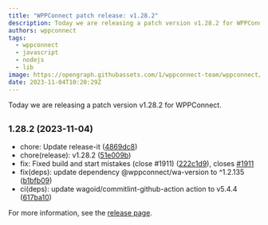 ```yaml
---
title: "WPPConnect patch release: v1.28.2"
description: Today we are releasing a patch version v1.28.2 for WPPConnect.
authors: wppconnect
tags:
  - wppconnect
  - javascript
  - nodejs
  - lib
image: https://opengraph.githubassets.com/1/wppconnect-team/wppconnect/releases/tag/v1.28.2
date: 2023-11-04T10:20:29Z
---
```


Today we are releasing a patch version v1.28.2 for WPPConnect.

<!--truncate-->

## <small>1.28.2 (2023-11-04)</small>

* chore: Update release-it ([4869dc8](https://github.com/wppconnect-team/wppconnect/commit/4869dc8))
* chore(release): v1.28.2 ([51e009b](https://github.com/wppconnect-team/wppconnect/commit/51e009b))
* fix: Fixed build and start mistakes (close #1911) ([222c1d9](https://github.com/wppconnect-team/wppconnect/commit/222c1d9)), closes [#1911](https://github.com/wppconnect-team/wppconnect/issues/1911)
* fix(deps): update dependency @wppconnect/wa-version to ^1.2.135 ([b1bfb09](https://github.com/wppconnect-team/wppconnect/commit/b1bfb09))
* ci(deps): update wagoid/commitlint-github-action action to v5.4.4 ([617ba10](https://github.com/wppconnect-team/wppconnect/commit/617ba10))

For more information, see the [release page](https://github.com/wppconnect-team/wppconnect/releases/tag/v1.28.2).